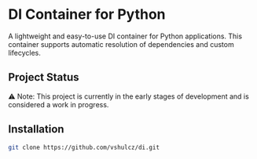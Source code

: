 # DI Container for Python

A lightweight and easy-to-use DI container for Python applications. This container supports automatic resolution of dependencies and custom lifecycles.


## Project Status

⚠️ Note: This project is currently in the early stages of development and is considered a work in progress.

## Installation

```bash
git clone https://github.com/vshulcz/di.git
```
